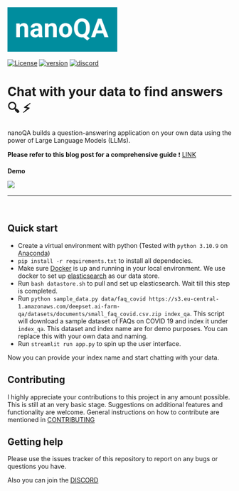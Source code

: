 <!-- # nanoQA -->
<img src="./utils/logo.jpg" height="100">

[![License](https://img.shields.io/badge/License-Apache%202.0-blue.svg)](https://github.com/miranthajayatilake/kudle/blob/main/LICENSE) [![version](https://img.shields.io/badge/version-0.2-yellow)]() [![discord](https://img.shields.io/badge/chat-discord-blueviolet)](https://discord.gg/UgeAukFB)



# Chat with your data to find answers :mag: :zap: 

nanoQA builds a question-answering application on your own data using the power of Large Language Models (LLMs).

**Please refer to this blog post for a comprehensive guide** :heavy_exclamation_mark: [LINK]()

**Demo**

<img src="./utils/demo.gif">

---
<br/>

## Quick start

- Create a virtual environment with python (Tested with `python 3.10.9` on [Anaconda](https://www.anaconda.com/))
- `pip install -r requirements.txt` to install all dependecies.
- Make sure [Docker](https://www.docker.com/) is up and running in your local environment. We use docker to set up [elasticsearch](https://www.elastic.co/guide/en/elasticsearch/reference/current/docker.html) as our data store.
- Run `bash datastore.sh` to pull and set up elasticsearch. Wait till this step is completed.
- Run `python sample_data.py data/faq_covid https://s3.eu-central-1.amazonaws.com/deepset.ai-farm-qa/datasets/documents/small_faq_covid.csv.zip index_qa`. This script will download a sample dataset of FAQs on COVID 19 and index it under `index_qa`. This dataset and index name are for demo purposes. You can replace this with your own data and naming.
- Run `streamlit run app.py` to spin up the user interface.

Now you can provide your index name and start chatting with your data.

## Contributing

I highly appreciate your contributions to this project in any amount possible. This is still at an very basic stage. Suggestions on additional features and functionality are welcome. General instructions on how to contribute are mentioned in [CONTRIBUTING](CONTRIBUTING.md)

## Getting help

Please use the issues tracker of this repository to report on any bugs or questions you have.

Also you can join the [DISCORD](https://discord.gg/UgeAukFB)